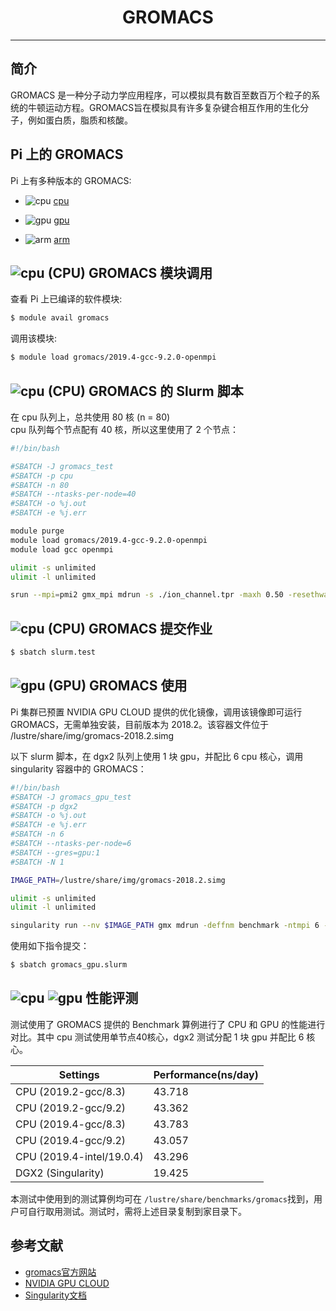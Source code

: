 # <center>GROMACS</center>

---------

## 简介

GROMACS 是一种分子动力学应用程序，可以模拟具有数百至数百万个粒子的系统的牛顿运动方程。GROMACS旨在模拟具有许多复杂键合相互作用的生化分子，例如蛋白质，脂质和核酸。

## Pi 上的 GROMACS

Pi 上有多种版本的 GROMACS:

- ![cpu](https://img.shields.io/badge/-cpu-blue)  [cpu](#cpu-gromacs)

- ![gpu](https://img.shields.io/badge/-gpu-green) [gpu](#gpu-gromacs)

- ![arm](https://img.shields.io/badge/-arm-yellow) [arm](#arm-gromacs)

## ![cpu](https://img.shields.io/badge/-cpu-blue) (CPU) GROMACS 模块调用

查看 Pi 上已编译的软件模块:
```bash
$ module avail gromacs
```

调用该模块:
```bash
$ module load gromacs/2019.4-gcc-9.2.0-openmpi
```

## ![cpu](https://img.shields.io/badge/-cpu-blue) (CPU) GROMACS 的 Slurm 脚本
在 cpu 队列上，总共使用 80 核 (n = 80)<br>
cpu 队列每个节点配有 40 核，所以这里使用了 2 个节点：
```bash
#!/bin/bash

#SBATCH -J gromacs_test
#SBATCH -p cpu
#SBATCH -n 80
#SBATCH --ntasks-per-node=40
#SBATCH -o %j.out
#SBATCH -e %j.err

module purge
module load gromacs/2019.4-gcc-9.2.0-openmpi
module load gcc openmpi

ulimit -s unlimited
ulimit -l unlimited

srun --mpi=pmi2 gmx_mpi mdrun -s ./ion_channel.tpr -maxh 0.50 -resethway -noconfout -nsteps 10000
```

## ![cpu](https://img.shields.io/badge/-cpu-blue) (CPU) GROMACS 提交作业
```bash
$ sbatch slurm.test
```


## ![gpu](https://img.shields.io/badge/-gpu-green) (GPU) GROMACS 使用

Pi 集群已预置 NVIDIA GPU CLOUD 提供的优化镜像，调用该镜像即可运行 GROMACS，无需单独安装，目前版本为 2018.2。该容器文件位于 /lustre/share/img/gromacs-2018.2.simg

以下 slurm 脚本，在 dgx2 队列上使用 1 块 gpu，并配比 6 cpu 核心，调用 singularity 容器中的 GROMACS：

```bash
#!/bin/bash
#SBATCH -J gromacs_gpu_test
#SBATCH -p dgx2
#SBATCH -o %j.out
#SBATCH -e %j.err
#SBATCH -n 6
#SBATCH --ntasks-per-node=6
#SBATCH --gres=gpu:1
#SBATCH -N 1

IMAGE_PATH=/lustre/share/img/gromacs-2018.2.simg

ulimit -s unlimited
ulimit -l unlimited

singularity run --nv $IMAGE_PATH gmx mdrun -deffnm benchmark -ntmpi 6 -ntomp 1
```

使用如下指令提交：

```bash
$ sbatch gromacs_gpu.slurm
```

## ![cpu](https://img.shields.io/badge/-cpu-blue) ![gpu](https://img.shields.io/badge/-gpu-green) 性能评测

测试使用了 GROMACS 提供的 Benchmark 算例进行了 CPU 和 GPU 的性能进行对比。其中 cpu 测试使用单节点40核心，dgx2 测试分配 1 块 gpu 并配比 6 核心。

| Settings | Performance(ns/day) |
| --- | --- |
| CPU (2019.2-gcc/8.3) | 43.718 |
| CPU (2019.2-gcc/9.2) | 43.362 |
| CPU (2019.4-gcc/8.3) | 43.783 |
| CPU (2019.4-gcc/9.2) | 43.057 |
| CPU (2019.4-intel/19.0.4) | 43.296 |
| DGX2 (Singularity) | 19.425 |

本测试中使用到的测试算例均可在 `/lustre/share/benchmarks/gromacs`找到，用户可自行取用测试。测试时，需将上述目录复制到家目录下。

## 参考文献

- [gromacs官方网站](http://www.gromacs.org/)
- [NVIDIA GPU CLOUD](ngc.nvidia.com)
- [Singularity文档](https://sylabs.io/guides/3.5/user-guide/)
